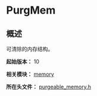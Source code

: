 # PurgMem

## 概述

可清除的内存结构。

**起始版本：** 10

**相关模块：** [memory](capi-memory.md)

**所在头文件：** [purgeable_memory.h](capi-purgeable-memory-h.md)

